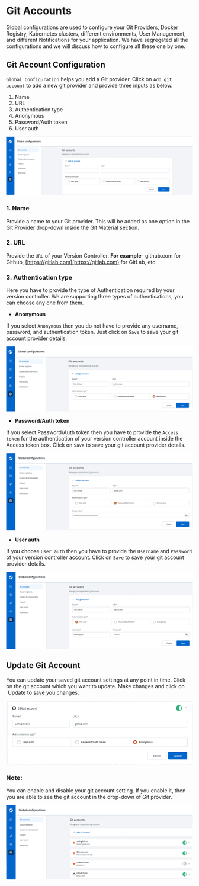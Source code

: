 # Git Accounts

Global configurations are used to configure your Git Providers, Docker Registry, Kubernetes clusters, different environments, User Management, and different Notifications for your application. We have segregated all the configurations and we will discuss how to configure all these one by one.

## Git Account Configuration

`Global Configuration` helps you add a Git provider. Click on `Add git account` to add a new git provider and provide three inputs as below.

1. Name
2. URL
3. Authentication type
4. Anonymous
5. Password/Auth token
6. User auth

![](../../.gitbook/assets/gc-add-gitaccount%20%284%29.png)

### 1. Name

Provide a name to your Git provider. This will be added as one option in the Git Provider drop-down inside the Git Material section.

### 2. URL

Provide the `URL` of your Version Controller. **For example**- github.com for Github, [https://gitlab.com](https://gitlab.com) for GitLab, etc.

### 3. Authentication type

Here you have to provide the type of Authentication required by your version controller. We are supporting three types of authentications, you can choose any one from them.

* **Anonymous**

If you select `Anonymous` then you do not have to provide any username, password, and authentication token. Just click on `Save` to save your git account provider details.

![](../../.gitbook/assets/gc-git-account-configure%20%283%29.png)

* **Password/Auth token**

If you select Password/Auth token then you have to provide the `Access token` for the authentication of your version controller account inside the Access token box. Click on `Save` to save your git account provider details.

![](../../.gitbook/assets/git_account_gc3%20%283%29.png)

* **User auth**

If you choose `User auth` then you have to provide the `Username` and `Password` of your version controller account. Click on `Save` to save your git account provider details.

![](../../.gitbook/assets/gc-git-account-configure-user-auth.png)

## Update Git Account

You can update your saved git account settings at any point in time. Click on the git account which you want to update. Make changes and click on \`Update to save you changes.

![](../../.gitbook/assets/git_account_gc5.png)

### Note:

You can enable and disable your git account setting. If you enable it, then you are able to see the git account in the drop-down of Git provider.

![](../../.gitbook/assets/gc-added-git-accounts%20%283%29.png)

